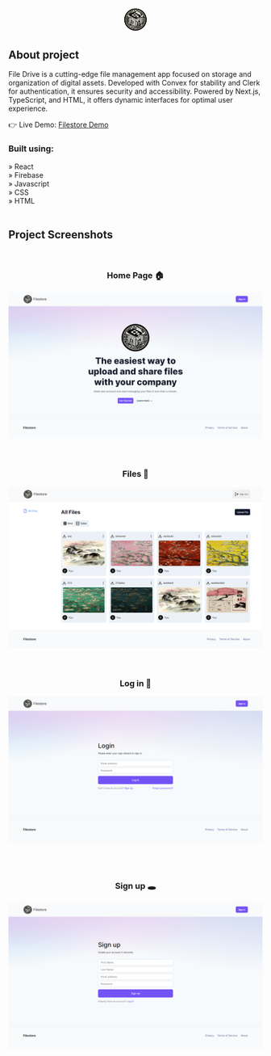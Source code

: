 <div align='center'><img style="width:10%" src='logo.png'/></div>
<h2>About project</h2>

<p>
File Drive is a cutting-edge file management app focused on storage and organization of digital assets. Developed with Convex for stability and Clerk for authentication, it ensures security and accessibility. Powered by Next.js, TypeScript, and HTML, it offers dynamic interfaces for optimal user experience.
</p>

👉 Live Demo: <a href='https://filestored.vercel.app'>Filestore Demo</a>

<h3>Built using:</h3>
» React <br>
» Firebase <br>
» Javascript<br>
» CSS <br>
» HTML<br>

<br>

<h2>Project Screenshots</h2>
<br>
<h3 align='center'>Home Page 🏠</h3>

<div align='center'>
  <img src='./readme/home.png'/>
</div>
<br><br>

<h3 align='center'>Files 📁</h3>
<div align='center'>
  <img src='./readme/file.png'/>
</div>
<br><br>
<h3 align='center'>Log in 🙇</h3>
<div align='center'>
  <img src='./readme/login.png'/>
</div>

<br><br>
<h3 align='center'>Sign up 🕳️</h3>
<div align='center'>
  <img src='./readme/signup.png'/>
</div>
